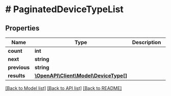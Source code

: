# # PaginatedDeviceTypeList

## Properties

Name | Type | Description | Notes
------------ | ------------- | ------------- | -------------
**count** | **int** |  |
**next** | **string** |  | [optional]
**previous** | **string** |  | [optional]
**results** | [**\OpenAPI\Client\Model\DeviceType[]**](DeviceType.md) |  |

[[Back to Model list]](../../README.md#models) [[Back to API list]](../../README.md#endpoints) [[Back to README]](../../README.md)
